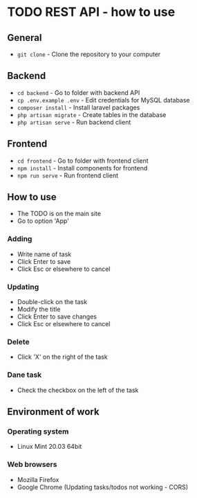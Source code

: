 # TODO REST API - how to use

## General
- `git clone` - Clone the repository to your computer

## Backend
- `cd backend` - Go to folder with backend API
- `cp .env.example .env` - Edit credentials for MySQL database
- `composer install` - Install laravel packages
- `php artisan migrate` - Create tables in the database
- `php artisan serve` - Run backend client

## Frontend
- `cd frontend` - Go to folder with frontend client
- `npm install` - Install components for frontend
- `npm run serve` - Run frontend client

## How to use
- The TODO is on the main site
- Go to option 'App'

### Adding
- Write name of task
- Click Enter to save
- Click Esc or elsewhere to cancel

### Updating
- Double-click on the task
- Modify the title
- Click Enter to save changes
- Click Esc or elsewhere to cancel

### Delete
- Click 'X' on the right of the task

### Dane task
- Check the checkbox on the left of the task

## Environment of work

### Operating system
- Linux Mint 20.03 64bit

### Web browsers
- Mozilla Firefox
- Google Chrome (Updating tasks/todos not working - CORS)